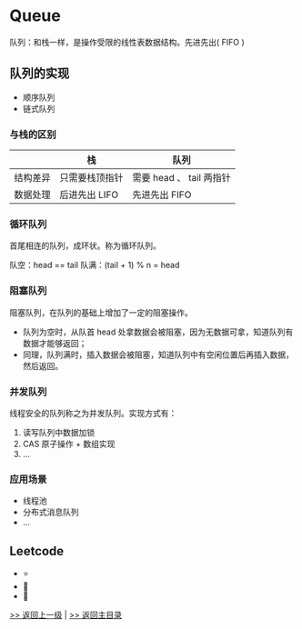 # Queue
队列：和栈一样，是操作受限的线性表数据结构。先进先出( FIFO )

## 队列的实现

* 顺序队列
* 链式队列

### 与栈的区别

|  | 栈 | 队列 |
| -------- | -------- | -------- |
| 结构差异 | 只需要栈顶指针 | 需要 head 、 tail 两指针 |
| 数据处理 | 后进先出 LIFO | 先进先出 FIFO |

### 循环队列

首尾相连的队列，成环状。称为循环队列。

队空：head == tail
队满：(tail + 1) % n = head

### 阻塞队列

阻塞队列，在队列的基础上增加了一定的阻塞操作。
* 队列为空时，从队首 head 处拿数据会被阻塞，因为无数据可拿，知道队列有数据才能够返回；
* 同理，队列满时，插入数据会被阻塞，知道队列中有空闲位置后再插入数据，然后返回。

### 并发队列

线程安全的队列称之为并发队列。实现方式有：
1. 读写队列中数据加锁
2. CAS 原子操作 + 数组实现
3. ...

### 应用场景

* 线程池
* 分布式消息队列
* ...

## Leetcode

- :star:
- :anger:
- :shit:

[>> 返回上一级](../) | [>> 返回主目录](../../)
